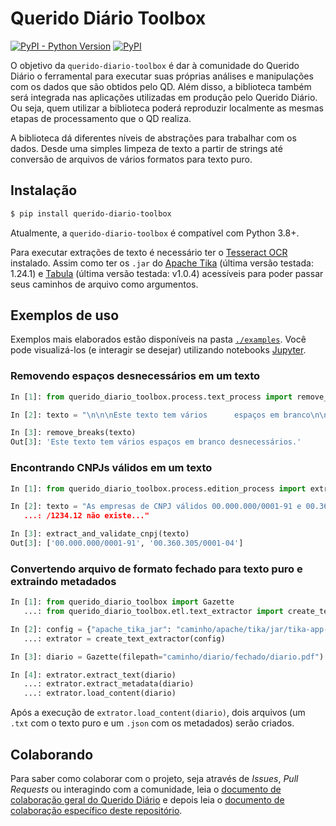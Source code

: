 # Querido Diário Toolbox

[![PyPI - Python Version](https://img.shields.io/pypi/pyversions/querido-diario-toolbox)](https://pypi.org/project/querido-diario-toolbox/)
[![PyPI](https://img.shields.io/pypi/v/querido-diario-toolbox)](https://pypi.org/project/querido-diario-toolbox/)

O objetivo da `querido-diario-toolbox` é dar à comunidade do Querido Diário
o ferramental para executar suas próprias análises e manipulações com os dados
que são obtidos pelo QD. Além disso, a biblioteca também será
integrada nas aplicações utilizadas em produção pelo Querido Diário. Ou seja,
quem utilizar a biblioteca poderá reproduzir localmente as mesmas etapas de
processamento que o QD realiza.

A biblioteca dá diferentes níveis de abstrações para trabalhar com os
dados. Desde uma simples limpeza de texto a partir de strings até conversão de
arquivos de vários formatos para texto puro.


## Instalação

```sh
$ pip install querido-diario-toolbox
```

Atualmente, a `querido-diario-toolbox` é compatível com Python 3.8+.

Para executar extrações de texto é necessário ter o
[Tesseract OCR](https://tesseract-ocr.github.io/tessdoc/) instalado. Assim como
ter os `.jar` do
[Apache Tika](https://tika.apache.org/download.html) (última versão testada: 1.24.1)
e [Tabula](https://github.com/tabulapdf/tabula-java/releases) (última versão
testada: v1.0.4)
acessíveis para poder passar seus caminhos de arquivo como argumentos.

## Exemplos de uso

Exemplos mais elaborados estão disponíveis na pasta
[`./examples`](examples). Você pode visualizá-los (e interagir se desejar)
utilizando notebooks [Jupyter](https://jupyter.org/).

### Removendo espaços desnecessários em um texto

```python
In [1]: from querido_diario_toolbox.process.text_process import remove_breaks

In [2]: texto = "\n\n\nEste texto tem vários      espaços em branco\n\n \ndesnecessários.\n"

In [3]: remove_breaks(texto)
Out[3]: 'Este texto tem vários espaços em branco desnecessários.'
```

### Encontrando CNPJs válidos em um texto

```python
In [1]: from querido_diario_toolbox.process.edition_process import extract_and_validate_cnpj

In [2]: texto = "As empresas de CNPJ válidos 00.000.000/0001-91 e 00.360.305/0001-04 existem mas a de CNPJ 12.123.123
   ...: /1234.12 não existe..."

In [3]: extract_and_validate_cnpj(texto)
Out[3]: ['00.000.000/0001-91', '00.360.305/0001-04']
```

### Convertendo arquivo de formato fechado para texto puro e extraindo metadados

```python
In [1]: from querido_diario_toolbox import Gazette
   ...: from querido_diario_toolbox.etl.text_extractor import create_text_extractor

In [2]: config = {"apache_tika_jar": "caminho/apache/tika/jar/tika-app-1.24.1.jar"}
   ...: extrator = create_text_extractor(config)

In [3]: diario = Gazette(filepath="caminho/diario/fechado/diario.pdf")

In [4]: extrator.extract_text(diario)
   ...: extrator.extract_metadata(diario)
   ...: extrator.load_content(diario)
```

Após a execução de `extrator.load_content(diario)`, dois arquivos (um `.txt`
com o texto puro e um `.json` com os metadados) serão criados.

## Colaborando

Para saber como colaborar com o projeto, seja através de *Issues*, *Pull
Requests* ou interagindo com a comunidade, leia o
[documento de colaboração geral do Querido Diário](https://github.com/okfn-brasil/querido-diario-comunidade/blob/main/CONTRIBUTING.md)
e depois leia o
[documento de colaboração específico deste repositório](CONTRIBUTING.md).

